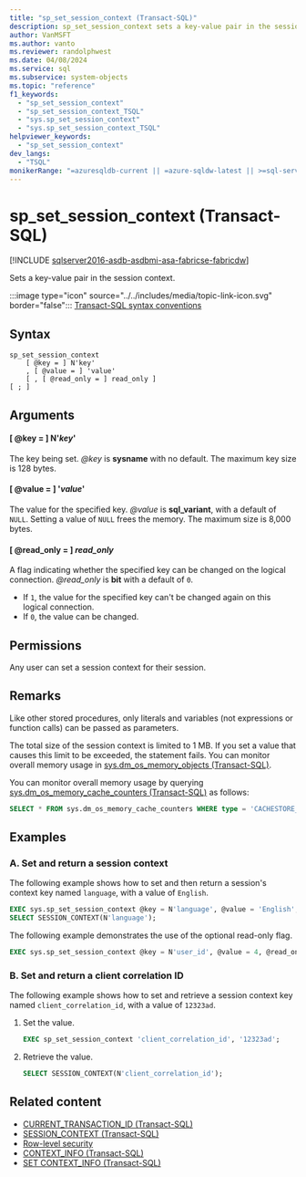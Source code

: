 ```yaml
---
title: "sp_set_session_context (Transact-SQL)"
description: sp_set_session_context sets a key-value pair in the session context.
author: VanMSFT
ms.author: vanto
ms.reviewer: randolphwest
ms.date: 04/08/2024
ms.service: sql
ms.subservice: system-objects
ms.topic: "reference"
f1_keywords:
  - "sp_set_session_context"
  - "sp_set_session_context_TSQL"
  - "sys.sp_set_session_context"
  - "sys.sp_set_session_context_TSQL"
helpviewer_keywords:
  - "sp_set_session_context"
dev_langs:
  - "TSQL"
monikerRange: "=azuresqldb-current || =azure-sqldw-latest || >=sql-server-2016 || >=sql-server-linux-2017 || =azuresqldb-mi-current || =fabric"
---
```

# sp_set_session_context (Transact-SQL)

[!INCLUDE [sqlserver2016-asdb-asdbmi-asa-fabricse-fabricdw](../../includes/applies-to-version/sqlserver2016-asdb-asdbmi-asa-fabricse-fabricdw.md)]

Sets a key-value pair in the session context.

:::image type="icon" source="../../includes/media/topic-link-icon.svg" border="false"::: [Transact-SQL syntax conventions](../../t-sql/language-elements/transact-sql-syntax-conventions-transact-sql.md)

## Syntax

```syntaxsql
sp_set_session_context
    [ @key = ] N'key'
    , [ @value = ] 'value'
    [ , [ @read_only = ] read_only ]
[ ; ]
```

## Arguments

#### [ @key = ] N'*key*'

The key being set. *@key* is **sysname** with no default. The maximum key size is 128 bytes.

#### [ @value = ] '*value*'

The value for the specified key. *@value* is **sql_variant**, with a default of `NULL`. Setting a value of `NULL` frees the memory. The maximum size is 8,000 bytes.

#### [ @read_only = ] *read_only*

A flag indicating whether the specified key can be changed on the logical connection. *@read_only* is **bit** with a default of `0`.

- If `1`, the value for the specified key can't be changed again on this logical connection.
- If `0`, the value can be changed.

## Permissions

Any user can set a session context for their session.

## Remarks

Like other stored procedures, only literals and variables (not expressions or function calls) can be passed as parameters.

The total size of the session context is limited to 1 MB. If you set a value that causes this limit to be exceeded, the statement fails. You can monitor overall memory usage in [sys.dm_os_memory_objects (Transact-SQL)](../system-dynamic-management-views/sys-dm-os-memory-objects-transact-sql.md).

You can monitor overall memory usage by querying [sys.dm_os_memory_cache_counters (Transact-SQL)](../system-dynamic-management-views/sys-dm-os-memory-cache-counters-transact-sql.md) as follows:

```sql
SELECT * FROM sys.dm_os_memory_cache_counters WHERE type = 'CACHESTORE_SESSION_CONTEXT';
```

## Examples

### A. Set and return a session context

The following example shows how to set and then return a session's context key named `language`, with a value of `English`.

```sql
EXEC sys.sp_set_session_context @key = N'language', @value = 'English';
SELECT SESSION_CONTEXT(N'language');
```

The following example demonstrates the use of the optional read-only flag.

```sql
EXEC sys.sp_set_session_context @key = N'user_id', @value = 4, @read_only = 1;
```

### B. Set and return a client correlation ID

The following example shows how to set and retrieve a session context key named `client_correlation_id`, with a value of `12323ad`.

1. Set the value.

   ```sql
   EXEC sp_set_session_context 'client_correlation_id', '12323ad';
   ```

2. Retrieve the value.

   ```sql
   SELECT SESSION_CONTEXT(N'client_correlation_id');
   ```

## Related content

- [CURRENT_TRANSACTION_ID (Transact-SQL)](../../t-sql/functions/current-transaction-id-transact-sql.md)
- [SESSION_CONTEXT (Transact-SQL)](../../t-sql/functions/session-context-transact-sql.md)
- [Row-level security](../security/row-level-security.md)
- [CONTEXT_INFO (Transact-SQL)](../../t-sql/functions/context-info-transact-sql.md)
- [SET CONTEXT_INFO (Transact-SQL)](../../t-sql/statements/set-context-info-transact-sql.md)
